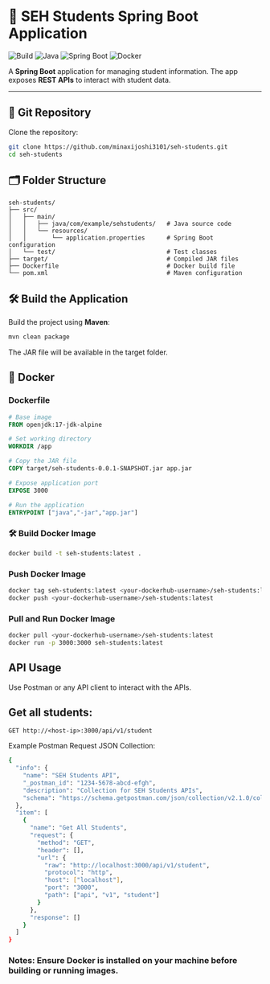 # 🚀 SEH Students Spring Boot Application

![Build](https://img.shields.io/badge/build-passing-brightgreen)
![Java](https://img.shields.io/badge/Java-17-blue)
![Spring Boot](https://img.shields.io/badge/Spring_Boot-3.2.0-brightgreen)
![Docker](https://img.shields.io/badge/Docker-Ready-blue)

A **Spring Boot** application for managing student information. The app exposes **REST APIs** to interact with student data.

---

## 📁 Git Repository

Clone the repository:

```bash
git clone https://github.com/minaxijoshi3101/seh-students.git
cd seh-students
```

## 🗂 Folder Structure

```
seh-students/
├── src/
│   ├── main/
│   │   ├── java/com/example/sehstudents/   # Java source code
│   │   └── resources/
│   │       └── application.properties      # Spring Boot configuration
│   └── test/                               # Test classes
├── target/                                 # Compiled JAR files
├── Dockerfile                              # Docker build file
└── pom.xml                                 # Maven configuration
```
## 🛠 Build the Application

Build the project using **Maven**:

```bash
mvn clean package
```
The JAR file will be available in the target folder.

## 🐳 Docker

### Dockerfile

```dockerfile
# Base image
FROM openjdk:17-jdk-alpine

# Set working directory
WORKDIR /app

# Copy the JAR file
COPY target/seh-students-0.0.1-SNAPSHOT.jar app.jar

# Expose application port
EXPOSE 3000

# Run the application
ENTRYPOINT ["java","-jar","app.jar"]
```

### 🛠 Build Docker Image
```bash
docker build -t seh-students:latest .
```
### Push Docker Image
```bash
docker tag seh-students:latest <your-dockerhub-username>/seh-students:latest
docker push <your-dockerhub-username>/seh-students:latest
```
### Pull and Run Docker Image
```bash
docker pull <your-dockerhub-username>/seh-students:latest
docker run -p 3000:3000 seh-students:latest
```
## API Usage

Use Postman or any API client to interact with the APIs.

## Get all students:

```
GET http://<host-ip>:3000/api/v1/student
```

Example Postman Request JSON Collection:
```bash
{
  "info": {
    "name": "SEH Students API",
    "_postman_id": "1234-5678-abcd-efgh",
    "description": "Collection for SEH Students APIs",
    "schema": "https://schema.getpostman.com/json/collection/v2.1.0/collection.json"
  },
  "item": [
    {
      "name": "Get All Students",
      "request": {
        "method": "GET",
        "header": [],
        "url": {
          "raw": "http://localhost:3000/api/v1/student",
          "protocol": "http",
          "host": ["localhost"],
          "port": "3000",
          "path": ["api", "v1", "student"]
        }
      },
      "response": []
    }
  ]
}
```
### Notes: Ensure Docker is installed on your machine before building or running images.